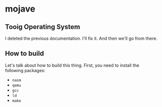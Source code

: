 # mojave

## Tooig Operating System

I deleted the previous documentation. I'll fix it. And then we'll go from there.

## How to build

Let's talk about how to build this thing. First, you need to install the following packages:

- `nasm`
- `qemu`
- `gcc`
- `ld`
- `make`

